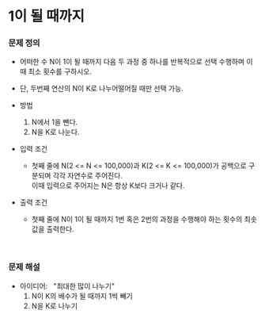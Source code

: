 # 1이 될 때까지

### 문제 정의
- 어떠한 수 N이 1이 될 때까지 다음 두 과정 중 하나를 반복적으로 선택 수행하며 이때 최소 횟수를 구하시오.
- 단, 두번째 연산의 N이 K로 나누어떨어질 때만 선택 가능.
- 방법
  1. N에서 1을 뺀다.
  2. N을 K로 나눈다.

- 입력 조건
  - 첫째 줄에 N(2 <= N <= 100,000)과 K(2 <= K <= 100,000)가 공백으로 구분되며 각각 자연수로 주어진다.\
    이때 입력으로 주어지는 N은 항상 K보다 크거나 같다.
- 출력 조건
  - 첫째 줄에 N이 1이 될 때까지 1번 혹은 2번의 과정을 수행해야 하는 횟수의 최솟값을 출력한다.

<br/> 

### 문제 해설
- 아이디어: &nbsp; "최대한 많이 나누기"
  1. N이 K의 배수가 될 때까지 1씩 빼기
  2. N을 K로 나누기
